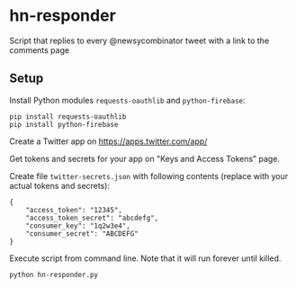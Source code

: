 # hn-responder
Script that replies to every @newsycombinator tweet with a link to the comments page

## Setup

Install Python modules `requests-oauthlib` and `python-firebase`:
```
pip install requests-oauthlib
pip install python-firebase
```

Create a Twitter app on https://apps.twitter.com/app/

Get tokens and secrets for your app on "Keys and Access Tokens" page.

Create file `twitter-secrets.json` with following contents (replace with your actual tokens and secrets):
```
{
    "access_token": "12345",
    "access_token_secret": "abcdefg",
    "consumer_key": "1q2w3e4",
    "consumer_secret": "ABCDEFG"
}
```

Execute script from command line. Note that it will run forever until killed.
```
python hn-responder.py
```
